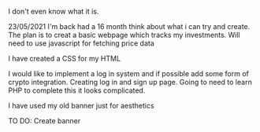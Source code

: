 I don't even know what it is.

23/05/2021
I'm back had a 16 month think about what i can try and create.
The plan is to creat a basic webpage which tracks my investments. Will need to use javascript for fetching price data

I have created a CSS for my HTML

I would like to implement a log in system and if possible add some form of crypto integration.
Creating log in and sign up page. Going to need to learn PHP to complete this it looks complicated.

I have used my old banner just for aesthetics

TO DO:
Create banner



